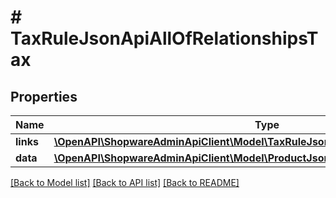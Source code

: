 # # TaxRuleJsonApiAllOfRelationshipsTax

## Properties

Name | Type | Description | Notes
------------ | ------------- | ------------- | -------------
**links** | [**\OpenAPI\ShopwareAdminApiClient\Model\TaxRuleJsonApiAllOfRelationshipsTaxLinks**](TaxRuleJsonApiAllOfRelationshipsTaxLinks.md) |  | [optional]
**data** | [**\OpenAPI\ShopwareAdminApiClient\Model\ProductJsonApiAllOfRelationshipsTaxData**](ProductJsonApiAllOfRelationshipsTaxData.md) |  | [optional]

[[Back to Model list]](../../README.md#models) [[Back to API list]](../../README.md#endpoints) [[Back to README]](../../README.md)
